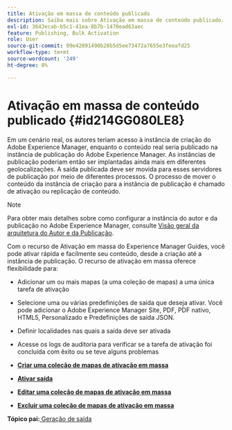```yaml
---
title: Ativação em massa de conteúdo publicado
description: Saiba mais sobre Ativação em massa de conteúdo publicado. Saiba mais sobre os benefícios do recurso de ativação em massa nos guias do AEM.
exl-id: 3643ecab-b5c1-41ea-8b7b-1470ead63aec
feature: Publishing, Bulk Activation
role: User
source-git-commit: 99e42091490b28b5d5ee73472a7655e3feeafd25
workflow-type: tm+mt
source-wordcount: '249'
ht-degree: 0%

---
```


# Ativação em massa de conteúdo publicado {#id214GG080LE8}

Em um cenário real, os autores teriam acesso à instância de criação do Adobe Experience Manager, enquanto o conteúdo real seria publicado na instância de publicação do Adobe Experience Manager. As instâncias de publicação poderiam então ser implantadas ainda mais em diferentes geolocalizações. A saída publicada deve ser movida para esses servidores de publicação por meio de diferentes processos. O processo de mover o conteúdo da instância de criação para a instância de publicação é chamado de ativação ou replicação de conteúdo.

>[!NOTE]
>
> Para obter mais detalhes sobre como configurar a instância do autor e da publicação no Adobe Experience Manager, consulte [Visão geral da arquitetura do Autor e da Publicação](https://experienceleague.adobe.com/docs/experience-manager-screens/user-guide/administering/author-publish/author-publish-architecture-overview.html?lang=pt-BR#prerequisites).

Com o recurso de Ativação em massa do Experience Manager Guides, você pode ativar rápida e facilmente seu conteúdo, desde a criação até a instância de publicação. O recurso de ativação em massa oferece flexibilidade para:

- Adicionar um ou mais mapas \(a uma coleção de mapas\) a uma única tarefa de ativação

- Selecione uma ou várias predefinições de saída que deseja ativar. Você pode adicionar o Adobe Experience Manager Site, PDF, PDF nativo, HTML5, Personalizado e
Predefinições de saída JSON.


- Definir localidades nas quais a saída deve ser ativada

- Acesse os logs de auditoria para verificar se a tarefa de ativação foi concluída com êxito ou se teve alguns problemas


- **[Criar uma coleção de mapas de ativação em massa](conf-bulk-activation-create-map-collection.md)**

- **[Ativar saída](conf-bulk-activation-publish-map-collection.md)**

- **[Editar uma coleção de mapas de ativação em massa](conf-bulk-activation-edit-map-collection.md)**

- **[Excluir uma coleção de mapas de ativação em massa](conf-bulk-activation-delete-map-collection.md)**


**Tópico pai:**&#x200B;[&#x200B; Geração de saída](generate-output.md)
